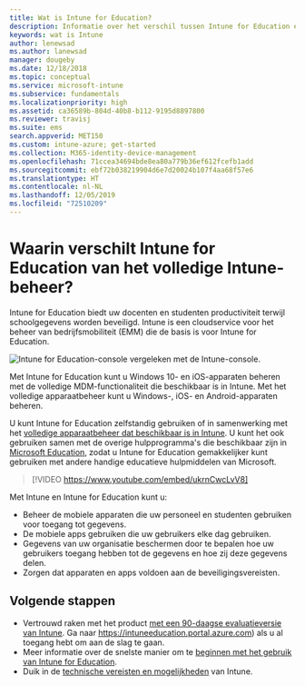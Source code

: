 ```yaml
---
title: Wat is Intune for Education?
description: Informatie over het verschil tussen Intune for Education en volledig Intune-beheer.
keywords: wat is Intune
author: lenewsad
ms.author: lanewsad
manager: dougeby
ms.date: 12/18/2018
ms.topic: conceptual
ms.service: microsoft-intune
ms.subservice: fundamentals
ms.localizationpriority: high
ms.assetid: ca36589b-804d-40b8-b112-9195d8897800
ms.reviewer: travisj
ms.suite: ems
search.appverid: MET150
ms.custom: intune-azure; get-started
ms.collection: M365-identity-device-management
ms.openlocfilehash: 71ccea34694bde8ea80a779b36ef612fcefb1add
ms.sourcegitcommit: ebf72b038219904d6e7d20024b107f4aa68f57e6
ms.translationtype: HT
ms.contentlocale: nl-NL
ms.lasthandoff: 12/05/2019
ms.locfileid: "72510209"
---
```

# <a name="how-is-intune-for-education-different-from-the-full-device-management-experience-in-intune"></a>Waarin verschilt Intune for Education van het volledige Intune-beheer?

Intune for Education biedt uw docenten en studenten productiviteit terwijl schoolgegevens worden beveiligd. Intune is een cloudservice voor het beheer van bedrijfsmobiliteit (EMM) die de basis is voor Intune for Education.

![Intune for Education-console vergeleken met de Intune-console.](./media/introduction-intune-education/intune-azure-vs-intuneEDU.png)

Met Intune for Education kunt u Windows 10- en iOS-apparaten beheren met de volledige MDM-functionaliteit die beschikbaar is in Intune. Met het volledige apparaatbeheer kunt u Windows-, iOS- en Android-apparaten beheren.  

U kunt Intune for Education zelfstandig gebruiken of in samenwerking met het [volledige apparaatbeheer dat beschikbaar is in Intune](what-is-intune.md). U kunt het ook gebruiken samen met de overige hulpprogramma's die beschikbaar zijn in [Microsoft Education](https://microsoft.com/education), zodat u Intune for Education gemakkelijker kunt gebruiken met andere handige educatieve hulpmiddelen van Microsoft.  

> [!VIDEO https://www.youtube.com/embed/ukrnCwcLvV8]

Met Intune en Intune for Education kunt u:
* Beheer de mobiele apparaten die uw personeel en studenten gebruiken voor toegang tot gegevens.
* De mobiele apps gebruiken die uw gebruikers elke dag gebruiken.
* Gegevens van uw organisatie beschermen door te bepalen hoe uw gebruikers toegang hebben tot de gegevens en hoe zij deze gegevens delen.
* Zorgen dat apparaten en apps voldoen aan de beveiligingsvereisten.

## <a name="next-steps"></a>Volgende stappen
* Vertrouwd raken met het product [met een 90-daagse evaluatieversie van Intune](https://signup.microsoft.com/Signup?OfferId=5eec053c-cc40-4cd5-a06a-ea8d75cf2686&ali=1). Ga naar https://intuneeducation.portal.azure.com) als u al toegang hebt om aan de slag te gaan.
* Meer informatie over de snelste manier om te [beginnen met het gebruik van Intune for Education](/intune-education/what-is-express-configuration).
* Duik in de [technische vereisten en mogelijkheden](/intune/supported-devices-browsers) van Intune.
